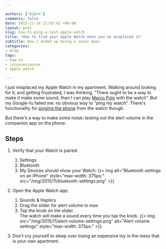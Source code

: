```yaml
---

authors: ['björn']
comments: false
date: 2015-11-14 21:03:42 +08:00
layout: post
slug: how-to-ping-a-lost-apple-watch
title: "How to find your Apple Watch when you've misplaced it"
subtitle: How I ended up being a sonar bear
categories:
- blog
tags:
- how to
- inconveniences
- apple watch

---
```


I just misplaced my Apple Watch in my apartment. Walking around looking for it,
and getting frustrated, I was thinking, "There ought to be a way to make it make
some sound, then I can play [Marco Polo] with the watch". But my Google-fu
failed me: no obvious way to "ping my watch". There's functionality for
[pinging the phone] from the watch though.

But there's a way to make some noise: testing out the alert volume in the
companion app on the phone.

## Steps

1. Verify that your Watch is paired:
   1. Settings
   2. Bluetooth
   3. My Devices should show your Watch:
      {{< img alt="Bluetooth settings on an iPhone" style="max-width: 375px;" src="/img/2015/11/bluetooth-settings.png" >}}
           
2. Open the Apple Watch app:
   1. Sounds & Haptics
   2. Drag the slider for alert volume to max
   3. Tap the knob on the slider.  
      The watch will make a sound every time you tap the knob.
      {{< img src="/img/2015/11/alert-volume-settings.png"
           alt="Alert volume settings" style="max-width: 375px;" >}}
3. Don't cry yourself to sleep over losing an expensive toy in the mess that is
   your own apartment.

[pinging the phone]: https://www.youtube.com/watch?v=KYf4q4y7dM4
[Marco Polo]: https://en.wikipedia.org/wiki/Marco_Polo_(game)
